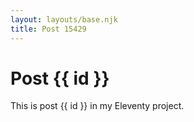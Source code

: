 ```yaml
---
layout: layouts/base.njk
title: Post 15429
---
```


# Post {{ id }}

This is post {{ id }} in my Eleventy project.
